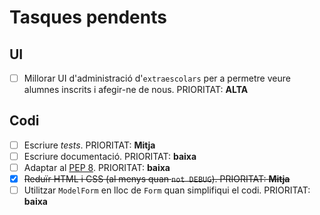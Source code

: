 # Tasques pendents

## UI
* [ ] Millorar UI d'administració d'`extraescolars` per a permetre veure alumnes
    inscrits i afegir-ne de nous. PRIORITAT: **ALTA**

## Codi
* [ ] Escriure *tests*. PRIORITAT: **Mitja**
* [ ] Escriure documentació. PRIORITAT: **baixa**
* [ ] Adaptar al [PEP 8](https://www.python.org/dev/peps/pep-0008/). PRIORITAT:
    **baixa**
* [x] <s>Reduïr HTML i CSS (al menys quan `not DEBUG`). PRIORITAT: **Mitja**</s>
* [ ] Utilitzar `ModelForm` en lloc de `Form` quan simplifiqui el codi.
    PRIORITAT: **baixa**

